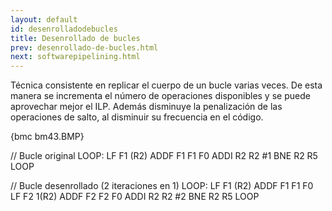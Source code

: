 ```yaml
---
layout: default
id: desenrolladodebucles
title: Desenrollado de bucles
prev: desenrollado-de-bucles.html
next: softwarepipelining.html
---
```


Técnica consistente en replicar el cuerpo de un bucle varias veces. De esta manera se incrementa el número de operaciones disponibles y se puede aprovechar mejor el ILP. Además disminuye la penalización de las operaciones de salto, al disminuir su frecuencia en el código.

{bmc bm43.BMP}

// Bucle original
LOOP:
	LF 		F1 (R2)
	ADDF	F1 F1 F0
	ADDI 	R2 R2 #1
	BNE		R2 R5 LOOP

// Bucle desenrollado (2 iteraciones en 1)
LOOP:
	LF 		F1 (R2)
	ADDF	F1 F1 F0
	LF 		F2 1(R2)
	ADDF	F2 F2 F0
	ADDI 	R2 R2 #2
	BNE		R2 R5 LOOP


